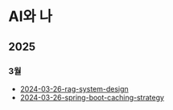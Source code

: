 # AI와 나

## 2025
### 3월
- [2024-03-26-rag-system-design](2024-03-26-rag-system-design.md)
- [2024-03-26-spring-boot-caching-strategy](2024-03-26-spring-boot-caching-strategy.md)